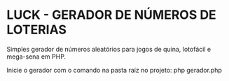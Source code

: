 # LUCK - GERADOR DE NÚMEROS DE LOTERIAS

Simples gerador de números aleatórios para jogos de quina, lotofácil e mega-sena em PHP.

Inicie o gerador com o comando na pasta raíz no projeto: php gerador.php

